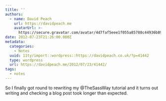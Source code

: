 ```yaml
---
title: ''
authors:
  - name: David Peach
    url: https://davidpeach.me
    avatarUrl: >-
      https://secure.gravatar.com/avatar/4d7faf5eee1f055a85788c44936b8995eaab6dfb004e7854ec747ccb272e91ee?s=96&d=mm&r=g
date: 2012-07-23T21:26:00.000Z
metadata:
  categories:
    - Notes
  uuid: 11ty/import::wordpress::https://davidpeach.co.uk/?p=41442
  type: wordpress
  url: https://davidpeach.me/2012/07/23/41442/
tags:
  - notes
---
```

So I finally got round to rewriting my @TheSassWay tutorial and it turns out writing and checking a blog post took longer than expected.